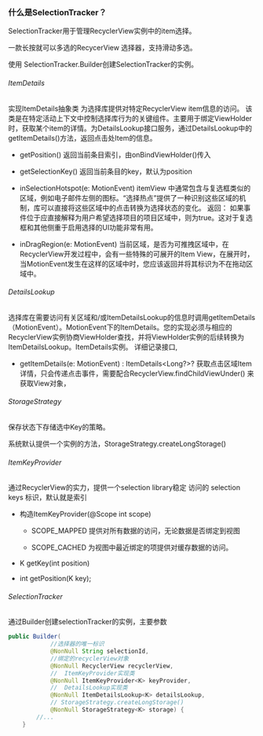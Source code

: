 ### 什么是SelectionTracker？
SelectionTracker用于管理RecyclerView实例中的item选择。

一款长按就可以多选的RecycerView 选择器，支持滑动多选。

使用 SelectionTracker.Builder创建SelectionTracker的实例。

######  ItemDetails
实现ItemDetails抽象类 为选择库提供对特定RecyclerView item信息的访问。
该类是在特定活动上下文中控制选择库行为的关键组件。主要用于绑定ViewHolder时，获取某个item的详情。为DetailsLookup接口服务，通过DetailsLookup中的getItemDetails()方法，返回点击处Item的信息。

- getPosition()
      返回当前条目索引，由onBindViewHolder()传入
- getSelectionKey()
      返回当前条目的key，默认为position
- inSelectionHotspot(e: MotionEvent)
  itemView 中通常包含与复选框类似的区域，例如电子邮件左侧的图标。“选择热点”提供了一种识别这些区域的机制，库可以直接将这些区域中的点击转换为选择状态的变化。
  返回：
  如果事件位于应直接解释为用户希望选择项目的项目区域中，则为true。这对于复选框和其他侧重于启用选择的UI功能非常有用。

- inDragRegion(e: MotionEvent)
      当前区域，是否为可推拽区域中，在RecyclerView开发过程中，会有一些特殊的可展开的Item View，在展开时，当MotionEvent发生在这样的区域中时，您应该返回并将其标识为不在拖动区域中。

###### DetailsLookup
选择库在需要访问有关区域和/或ItemDetailsLookup的信息时调用getItemDetails（MotionEvent）。MotionEvent下的ItemDetails。您的实现必须与相应的RecyclerView实例协商ViewHolder查找，并将ViewHolder实例的后续转换为ItemDetailsLookup。ItemDetails实例。
详细记录接口,

- getItemDetails(e: MotionEvent) : ItemDetails<Long?>?
  获取点击区域Item详情，只会传递点击事件，需要配合RecyclerView.findChildViewUnder() 来获取View对象，



###### StorageStrategy
保存状态下存储选中Key的策略。

系统默认提供一个实例的方法，StorageStrategy.createLongStorage()

######  ItemKeyProvider
通过RecyclerView的实力，提供一个selection library稳定 访问的 selection keys 标识，默认就是索引
- 构造ItemKeyProvider(@Scope int scope)
  - SCOPE_MAPPED
  提供对所有数据的访问，无论数据是否绑定到视图

  - SCOPE_CACHED
  为视图中最近绑定的项提供对缓存数据的访问。

-  K getKey(int position)

-  int getPosition(K key);



######  SelectionTracker
通过Builder创建selectionTracker的实例，主要参数
```Java
public Builder(
            //选择器的唯一标识
            @NonNull String selectionId,
            //绑定的recyclerView对象
            @NonNull RecyclerView recyclerView,
            //  ItemKeyProvider实现类
            @NonNull ItemKeyProvider<K> keyProvider,
            //  DetailsLookup实现类
            @NonNull ItemDetailsLookup<K> detailsLookup,
            // StorageStrategy.createLongStorage()
            @NonNull StorageStrategy<K> storage) {
        //...
    }
```
